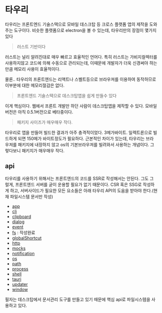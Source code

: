 # 타우리

타우리는 프론트엔드 기술스택으로 모바일 데스크탑 등 크로스 플랫폼 앱의 제작을 도와주는 도구이다. 비슷한 플랫폼으로 electron을 볼 수 있는데, 타우리만의 장점이 몇가지 있다

> 러스트 기반이다

러스트는 널리 알려진대로 매우 빠르고 효율적인 언어다. 특히 러스트는 가비지컬렉터를 사용하지않고 코드에 의해 수동으로 관리되는데, 이때문에 개발자가 더욱 신경써야 하는만큼 메모리 사용이 효율적이다.

물론.. 타우리의 프론트엔드는 리액트나 스벨트등으로 브라우져를 이용하여 동작하므로 이부분에 대한 메모리절감은 없다.

> 프론트엔드 기술스택으로 데스크탑앱을 쉽게 만들수 있다

이게 핵심이다. 웹에서 프론트 개발만 하던 사람이 데스크탑앱을 제작할 수 있다. 모바일 버전은 아직 0.5.1버전으로 베타중이다. 

> 패키지 사이즈가 매우매우 작다.

타우리로 앱을 만들어 빌드한 결과가 아주 충격적이었다. 3메가바이트. 일렉트론으로 빌드하게 되면 150메가 바이트정도가 필요하다. 근본적인 차이가 있는데, 타우리는 브라우져를 패키지에 내장하지 않고 os의 기본브라우져를 빌려와서 사용하는 개념이다. 그렇다보니 패키지가 매우매우 작다.

## api

타우리를 사용하기 위해서는 프론트엔드의 코드를 SSR로 작성해서는 안된다. 그도 그럴게, 프론트엔드 서버를 굳이 운용할 필요가 없기 때문이다. CSR 혹은 SSG로 작성하게 하고, 서버사이드가 필요한 모든 요소들은 아래 타우리 API의 도움을 받아야 한다.(현재 파일시스템 문서만 작성)

- [app](https://tauri.app/v1/api/js/app)
- [cli](https://tauri.app/v1/api/js/cli)
- [clipboard](https://tauri.app/v1/api/js/clipboard)
- [dialog](https://tauri.app/v1/api/js/dialog)
- [event](https://tauri.app/v1/api/js/event)
- [fs](api_fs.md) : 작성완료
- [globalShortcut](https://tauri.app/v1/api/js/globalShortcut)
- [http](https://tauri.app/v1/api/js/http)
- [mocks](https://tauri.app/v1/api/js/mocks)
- [notification](https://tauri.app/v1/api/js/notification)
- [os](https://tauri.app/v1/api/js/os)
- [path](https://tauri.app/v1/api/js/path)
- [process](https://tauri.app/v1/api/js/process)
- [shell](https://tauri.app/v1/api/js/shell)
- [tauri](https://tauri.app/v1/api/js/tauri)
- [updater](https://tauri.app/v1/api/js/updater)
- [window](https://tauri.app/v1/api/js/window)

필자는 데스크탑에서 문서관리 도구를 만들고 있기 때문에 핵심 api로 파일시스템을 사용하고 있다.

